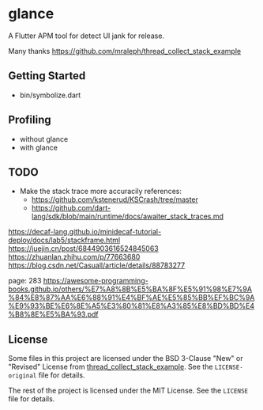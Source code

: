 # glance

A Flutter APM tool for detect UI jank for release.

Many thanks
https://github.com/mraleph/thread_collect_stack_example

## Getting Started

- bin/symbolize.dart




## Profiling
- without glance
- with glance

## TODO
- Make the stack trace more accuracily
references:
  - https://github.com/kstenerud/KSCrash/tree/master
  - https://github.com/dart-lang/sdk/blob/main/runtime/docs/awaiter_stack_traces.md




https://decaf-lang.github.io/minidecaf-tutorial-deploy/docs/lab5/stackframe.html
https://juejin.cn/post/6844903616524845063
https://zhuanlan.zhihu.com/p/77663680
https://blog.csdn.net/Casuall/article/details/88783277

page: 283
https://awesome-programming-books.github.io/others/%E7%A8%8B%E5%BA%8F%E5%91%98%E7%9A%84%E8%87%AA%E6%88%91%E4%BF%AE%E5%85%BB%EF%BC%9A%E9%93%BE%E6%8E%A5%E3%80%81%E8%A3%85%E8%BD%BD%E4%B8%8E%E5%BA%93.pdf



## License

Some files in this project are licensed under the BSD 3-Clause "New" or "Revised" License from [thread_collect_stack_example](https://github.com/mraleph/thread_collect_stack_example). See the `LICENSE-original` file for details.

The rest of the project is licensed under the MIT License. See the `LICENSE` file for details.


